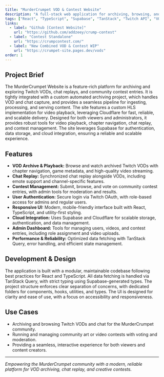 ```yaml
---
title: "MurderCrumpet VOD & Contest Website"
description: "A full-stack web application for archiving, browsing, and interacting with Twitch VODs, chat replays, and community contests. Built with React, TypeScript, Supabase, and TanStack Query for a seamless, modern user experience. Integrates with a custom automated archiving system and HLS playback via Cloudflare for robust, scalable video delivery."
tags: ["React", "TypeScript", "Supabase", "TanStack", "Twitch API", "VOD", "HLS", "Chat", "Cloudflare"]
links:
  - label: "Github [Contest Website]"
    url: "https://github.com/addzeey/crump-contest"
  - label: "Contest Standalone"
    url: "https://crumpcontest.com/"
  - label: "New Combined VOD & Contest WIP"
    url: "https://crumpet-site.pages.dev/vods"
order: 1
---
```


## Project Brief

The MurderCrumpet Website is a feature-rich platform for archiving and exploring Twitch VODs, chat replays, and community contest entries. It is tightly integrated with a custom automated archiving project, which handles VOD and chat capture, and provides a seamless pipeline for ingesting, processing, and serving content. The site features a custom HLS implementation for video playback, leveraging Cloudflare for fast, reliable, and scalable delivery. Designed for both viewers and administrators, it provides robust tools for video playback, chapter navigation, chat replay, and contest management. The site leverages Supabase for authentication, data storage, and cloud integration, ensuring a reliable and scalable experience.

## Features

- **VOD Archive & Playback:** Browse and watch archived Twitch VODs with chapter navigation, game metadata, and high-quality video streaming.
- **Chat Replay:** Synchronized chat replay alongside VODs, including emote support and channel-specific features.
- **Contest Management:** Submit, browse, and vote on community contest entries, with admin tools for moderation and results.
- **User Authentication:** Secure login via Twitch OAuth, with role-based access for admins and regular users.
- **Responsive UI:** Modern, mobile-friendly interface built with React, TypeScript, and utility-first styling.
- **Cloud Integration:** Uses Supabase and Cloudflare for scalable storage, authentication, and data management.
- **Admin Dashboard:** Tools for managing users, videos, and contest entries, including role assignment and video uploads.
- **Performance & Reliability:** Optimized data fetching with TanStack Query, error handling, and efficient state management.

## Development & Design

The application is built with a modular, maintainable codebase following best practices for React and TypeScript. All data fetching is handled via TanStack Query, with strict typing using Supabase-generated types. The project structure enforces clear separation of concerns, with dedicated folders for components, hooks, utilities, and types. The UI is designed for clarity and ease of use, with a focus on accessibility and responsiveness.

## Use Cases

- Archiving and browsing Twitch VODs and chat for the MurderCrumpet community.
- Running and managing community art or video contests with voting and moderation.
- Providing a seamless, interactive experience for both viewers and content creators.

---

*Empowering the MurderCrumpet community with a modern, reliable platform for VOD archiving, chat replay, and creative contests.*